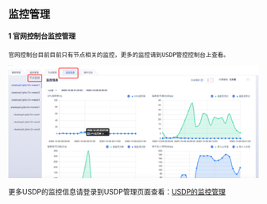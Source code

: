 ## 监控管理

#### 1 官网控制台监控管理

    官网控制台目前目前只有节点相关的监控，更多的监控请到USDP管控控制台上查看。
![](/images/监控.png)
 

更多USDP的监控信息请登录到USDP管理页面查看：[USDP的监控管理](http://usdp.cn-bj.ufileos.com/USDP%E7%94%A8%E6%88%B7%E6%89%8B%E5%86%8C-%E7%9B%91%E6%8E%A7%E7%AE%A1%E7%90%86.pdf)
